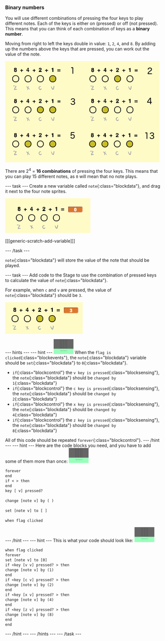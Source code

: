 ### Binary numbers

You will use different combinations of pressing the four keys to play different notes. Each of the keys is either on (pressed) or off (not pressed). This means that you can think of each combination of keys as a __binary number__.

Moving from right to left the keys double in value: `1`, `2`, `4`, and `8`. By adding up the numbers above the keys that are pressed, you can work out the value of the note.

![Note value examples](images/note-values.png)

There are 2<sup>4</sup> = __16 combinations__ of pressing the four keys. This means that you can play 15 different notes, as `0` will mean that no note plays.

--- task ---
Create a new variable called `note`{:class="blockdata"}, and drag it next to the four note sprites.

![Note variable](images/note-create.png)

[[[generic-scratch-add-variable]]]


--- /task ---

`note`{:class="blockdata"} will store the value of the note that should be played.

--- task ---
Add code to the Stage to use the combination of pressed keys to calculate the value of `note`{:class="blockdata"}.

For example, when `c` and `v` are pressed, the value of `note`{:class="blockdata"} should be `3`.

![Testing the note variable](images/note-test.png)

--- hints ---
--- hint ---
![stage](images/stage.png)
When the `flag is clicked`{:class="blockevents"}, the `note`{:class="blockdata"} variable should be `set`{:class="blockdata"} to `0`{:class="blockdata"}.

+ `if`{:class="blockcontrol"} the `v key is pressed`{:class="blocksensing"}, the `note`{:class="blockdata"} should be `changed by 1`{:class="blockdata"}
+ `if`{:class="blockcontrol"} the `c key is pressed`{:class="blocksensing"}, the `note`{:class="blockdata"} should be `changed by 2`{:class="blockdata"}
+ `if`{:class="blockcontrol"} the `x key is pressed`{:class="blocksensing"}, the `note`{:class="blockdata"} should be `changed by 4`{:class="blockdata"}
+ `if`{:class="blockcontrol"} the `z key is pressed`{:class="blocksensing"}, the `note`{:class="blockdata"} should be `changed by 8`{:class="blockdata"}

All of this code should be repeated `forever`{:class="blockcontrol"}.
--- /hint ---
--- hint ---
Here are the code blocks you need, and you have to add some of them more than once:
![stage](images/stage.png)
```blocks
forever
end
if < > then
end
key [ v] pressed?

change [note v] by ( )

set [note v] to [ ]

when flag clicked
```
--- /hint ---
--- hint ---
This is what your code should look like:
![stage](images/stage.png)
```blocks
when flag clicked
forever
set [note v] to [0]
if <key [v v] pressed? > then
change [note v] by (1)
end
if <key [c v] pressed? > then
change [note v] by (2)
end
if <key [x v] pressed? > then
change [note v] by (4)
end
if <key [z v] pressed? > then
change [note v] by (8)
end
end
```
--- /hint ---
--- /hints ---
--- /task ---
